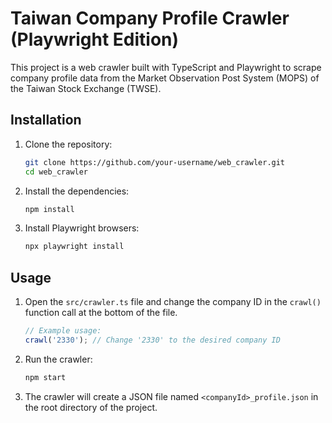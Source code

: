 # Taiwan Company Profile Crawler (Playwright Edition)

This project is a web crawler built with TypeScript and Playwright to scrape company profile data from the Market Observation Post System (MOPS) of the Taiwan Stock Exchange (TWSE).

## Installation

1. Clone the repository:
   ```bash
   git clone https://github.com/your-username/web_crawler.git
   cd web_crawler
   ```

2. Install the dependencies:
   ```bash
   npm install
   ```

3. Install Playwright browsers:
   ```bash
   npx playwright install
   ```

## Usage

1. Open the `src/crawler.ts` file and change the company ID in the `crawl()` function call at the bottom of the file.

   ```typescript
   // Example usage:
   crawl('2330'); // Change '2330' to the desired company ID
   ```

2. Run the crawler:
   ```bash
   npm start
   ```

3. The crawler will create a JSON file named `<companyId>_profile.json` in the root directory of the project.
